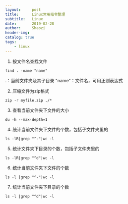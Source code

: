 ```yaml
---
layout:     post
title:      Linux常用指令整理
subtitle:   Linux
date:       2019-02-28
author:     Shaozi
header-img: 
catalog: true
tags:
    - linux
---
```


1. 按文件名查找文件
```
find . -name "name"
```
.：当前文件夹及其子目录
"name"：文件名，可用正则表达式

2. 压缩文件为zip格式
```
zip -r myfile.zip ./* 
```

3. 查看当前文件夹下文件的大小
```
du -h --max-depth=1
```

4. 统计当前文件夹下文件的个数，包括子文件夹里的
```
ls -lR|grep "^-"|wc -l
```

5. 统计文件夹下目录的个数，包括子文件夹里的
```
ls -lR|grep "^d"|wc -l
```

6. 统计当前文件夹下文件的个数
```
ls -l |grep "^-"|wc -l
```

7. 统计当前文件夹下目录的个数
```
ls -l |grep "^d"|wc -l
```

